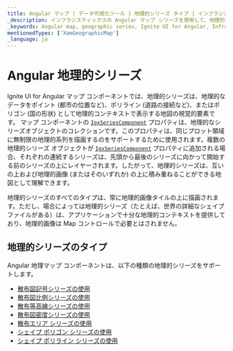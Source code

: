 ```yaml
---
title: Angular マップ | データ可視化ツール | 地理的シリーズ タイプ | インフラジスティックス
_description: インフラジスティックスの Angular マップ シリーズを使用して、地理的なデータをポイント (都市の位置など)、ポリライン (道路の接続など)、またはポリゴン (国の形状) として地理的コンテキストで表示します。Ignite UI for Angular マップ シーリズについての詳細を表示します。
_keywords: Angular map, geographic series, Ignite UI for Angular, Infragistics, Angular マップ, 地理的シリーズ, インフラジスティックス
mentionedTypes: ['XamGeographicMap']
_language: ja
---
```


# Angular 地理的シリーズ

Ignite UI for Angular マップ コンポーネントでは、地理的シリーズは、地理的なデータをポイント (都市の位置など)、ポリライン (道路の接続など)、またはポリゴン (国の形状) として地理的コンテキストで表示する地図の視覚的要素です。
マップ コンポーネントの [`IgxSeriesComponent`]({environment:dvapibaseurl}/products/ignite-ui-angular/api/docs/typescript/latest/classes/igxseriescomponent.html) プロパティは、地理的なシリーズオブジェクトのコレクションです。このプロパティは、同じプロット領域に無制限の地理的系列を描画するのをサポートするために使用されます。複数の地理的シリーズ オブジェクトが [`IgxSeriesComponent`]({environment:dvapibaseurl}/products/ignite-ui-angular/api/docs/typescript/latest/classes/igxseriescomponent.html) プロパティに追加される場合、それぞれの連続するシリーズは、先頭から最後のシリーズに向かって開始する前のシリーズの上にレイヤーされます。したがって、地理的シリーズは、互いの上および地理的画像 (またはそのいずれか) の上に積み重ねることができる地図として理解できます。

地理的シリーズのすべてのタイプは、常に地理的画像タイルの上に描画されます。ただし、場合によっては地理的シリーズ（たとえば、世界の詳細なシェイプ ファイルがある）は、アプリケーションで十分な地理的コンテキストを提供しており、地理的画像は Map コントロールで必要とはされません。

## 地理的シリーズのタイプ

Angular 地理マップ コンポーネントは、以下の種類の地理的シリーズをサポートします。

-   [散布図記号シリーズの使用](geo-map-type-scatter-symbol-series.md)
-   [散布図比例シリーズの使用](geo-map-type-scatter-bubble-series.md)
-   [散布等高線シリーズの使用](geo-map-type-scatter-contour-series.md)
-   [散布図密度シリーズの使用](geo-map-type-scatter-density-series.md)
-   [散布エリア シリーズの使用](geo-map-type-scatter-area-series.md)
-   [シェイプ ポリゴン シリーズの使用](geo-map-type-shape-polygon-series.md)
-   [シェイプ ポリライン シリーズの使用](geo-map-type-shape-polyline-series.md)
